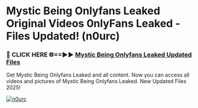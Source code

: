 # Mystic Being Onlyfans Leaked Original Videos 0nlyFans Leaked - Files Updated! (n0urc)

<h3>🔴 CLICK HERE 🌐==►► <a href="https://tinyurl.com/3hn5wdd3" rel="nofollow">Mystic Being Onlyfans Leaked Updated Files</a></h3>

Get Mystic Being Onlyfans Leaked and all content. Now you can access all videos and pictures of Mystic Being Onlyfans Leaked. New Updated Files 2025!

[![n0urc](https://i.imgur.com/4HnBqBT.gif)](https://tinyurl.com/3hn5wdd3)
